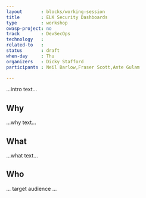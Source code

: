 ```yaml
---
layout       : blocks/working-session
title        : ELK Security Dashboards
type         : workshop
owasp-project: no
track        : DevSecOps
technology   :
related-to   :
status       : draft
when-day     : Thu
organizers   : Dicky Stafford
participants : Neil Barlow,Fraser Scott,Ante Gulam

---
```


...intro text...

## Why

...why text...

## What

...what text...

## Who

... target audience ...